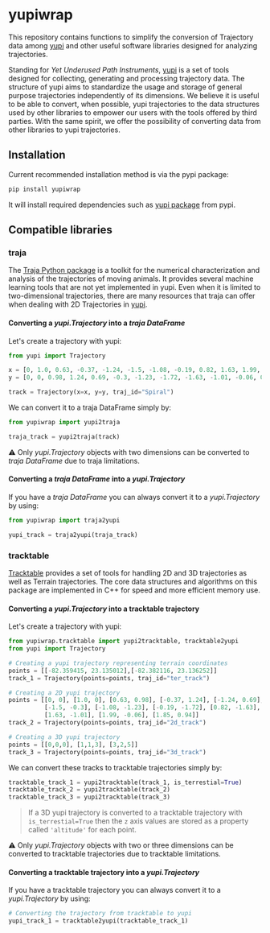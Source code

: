 # yupiwrap

This repository contains functions to simplify the conversion of Trajectory data
among [yupi](https://yupi.readthedocs.io/en/latest/) and other useful software libraries designed for analyzing trajectories.

Standing for *Yet Underused Path Instruments*, [yupi](https://yupi.readthedocs.io/en/latest/) is a set of tools designed for collecting, generating and processing trajectory data. The structure of yupi aims to standardize the usage and storage of general purpose trajectories independently of its dimensions. We believe it is useful to be able to convert, when possible, yupi trajectories to the data structures used by other libraries to
empower our users with the tools offered by third parties. With the same spirit, we offer the possibility of converting data from other libraries to yupi trajectories.

## Installation

Current recommended installation method is via the pypi package:

```cmd
pip install yupiwrap
```

It will install required dependencies such as [yupi package](https://pypi.org/project/yupi/) from pypi.

## Compatible libraries

### traja

The [Traja Python package](https://traja.readthedocs.io/en/latest/index.html) is a toolkit for the numerical characterization and analysis of the trajectories of moving animals. It provides several machine learning tools that are not yet implemented in yupi. Even when it is limited to two-dimensional trajectories, there are many resources that traja can offer when dealing with 2D Trajectories in [yupi](https://yupi.readthedocs.io/en/latest/).

#### Converting a *yupi.Trajectory* into a *traja DataFrame*

Let's create a trajectory with yupi:

```python
from yupi import Trajectory

x = [0, 1.0, 0.63, -0.37, -1.24, -1.5, -1.08, -0.19, 0.82, 1.63, 1.99, 1.85]
y = [0, 0, 0.98, 1.24, 0.69, -0.3, -1.23, -1.72, -1.63, -1.01, -0.06, 0.94]

track = Trajectory(x=x, y=y, traj_id="Spiral")
```

We can convert it to a traja DataFrame simply by:

```python
from yupiwrap import yupi2traja

traja_track = yupi2traja(track)
```

⚠️ Only *yupi.Trajectory* objects with two dimensions can be converted to *traja DataFrame* due to traja limitations.

#### Converting a *traja DataFrame* into a *yupi.Trajectory*

If you have a *traja DataFrame* you can always convert it to a *yupi.Trajectory* by using:

```python
from yupiwrap import traja2yupi

yupi_track = traja2yupi(traja_track)
```

### tracktable

[Tracktable](https://github.com/sandialabs/tracktable) provides a set of tools for handling 2D and 3D trajectories as well as Terrain trajectories. The core data structures and algorithms on this package are implemented in C++ for speed and more efficient memory use.

#### Converting a *yupi.Trajectory* into a tracktable trajectory

Let's create a trajectory with yupi:

```python
from yupiwrap.tracktable import yupi2tracktable, tracktable2yupi
from yupi import Trajectory

# Creating a yupi trajectory representing terrain coordinates
points = [[-82.359415, 23.135012],[-82.382116, 23.136252]]
track_1 = Trajectory(points=points, traj_id="ter_track")

# Creating a 2D yupi trajectory
points = [[0, 0], [1.0, 0], [0.63, 0.98], [-0.37, 1.24], [-1.24, 0.69],
          [-1.5, -0.3], [-1.08, -1.23], [-0.19, -1.72], [0.82, -1.63],
          [1.63, -1.01], [1.99, -0.06], [1.85, 0.94]]
track_2 = Trajectory(points=points, traj_id="2d_track")

# Creating a 3D yupi trajectory
points = [[0,0,0], [1,1,3], [3,2,5]]
track_3 = Trajectory(points=points, traj_id="3d_track")
```

We can convert these tracks to tracktable trajectories simply by:

```python
tracktable_track_1 = yupi2tracktable(track_1, is_terrestial=True)
tracktable_track_2 = yupi2tracktable(track_2)
tracktable_track_3 = yupi2tracktable(track_3)
```

> If a 3D yupi trajectory is converted to a tracktable trajectory with `is_terrestial=True` then the `z` axis values are stored as a property called `'altitude'` for each point.

⚠️ Only *yupi.Trajectory* objects with two or three dimensions can be converted to tracktable trajectories due to tracktable limitations.

#### Converting a tracktable trajectory into a *yupi.Trajectory*

If you have a tracktable trajectory you can always convert it to a *yupi.Trajectory* by using:

```python
# Converting the trajectory from tracktable to yupi
yupi_track_1 = tracktable2yupi(tracktable_track_1)
```
